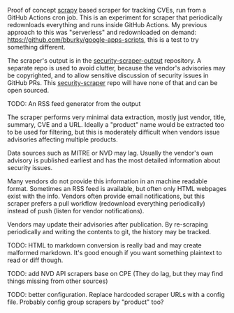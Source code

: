 Proof of concept [scrapy](https://scrapy.org/) based scraper for tracking CVEs, run from a GitHub Actions cron job. This is an experiment for scraper that periodically redownloads everything and runs inside GitHub Actions. My previous approach to this was "serverless" and redownloaded on demand: https://github.com/bburky/google-apps-scripts, this is a test to try something different.

The scraper's output is in the [security-scraper-output](https://github.com/defenseunicorns/security-scraper-output) repository. A separate repo is used to avoid clutter, because the vendor's advisories may be copyrighted, and to allow sensitive discussion of security issues in GitHub PRs. This [security-scraper](https://github.com/defenseunicorns/security-scraper-output) repo will have none of that and can be open sourced.

TODO: An RSS feed generator from the output

The scraper performs very minimal data extraction, mostly just vendor, title, summary, CVE and a URL. Ideally a "product" name would be extracted too to be used for filtering, but this is moderately difficult when vendors issue advisories affecting multiple products.

Data sources such as MITRE or NVD may lag. Usually the vendor's own advisory is published earliest and has the most detailed information about security issues.

Many vendors do not provide this information in an machine readable format. Sometimes an RSS feed is available, but often only HTML webpages exist with the info. Vendors often provide email notifications, but this scraper prefers a pull workflow (redownload everything periodically) instead of push (listen for vendor notifications).

Vendors may update their advisories after publication. By re-scraping periodically and writing the contents to git, the history may be tracked.

TODO: HTML to markdown conversion is really bad and may create malformed markdown. It's good enough if you want something plaintext to read or diff though.

TODO: add NVD API scrapers base on CPE (They do lag, but they may find things missing from other sources)

TODO: better configuration. Replace hardcoded scraper URLs with a config file. Probably config group scrapers by "product" too?
